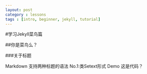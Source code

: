 ```yaml
---
layout: post
category : lessons
tags : [intro, beginner, jekyll, tutorial]
---
```


#学习Jekyll菜鸟篇

##你是菜鸟么？

###关于标题

Markdown 支持两种标题的语法
No.1:类Setext形式
Demo
	这是代码？